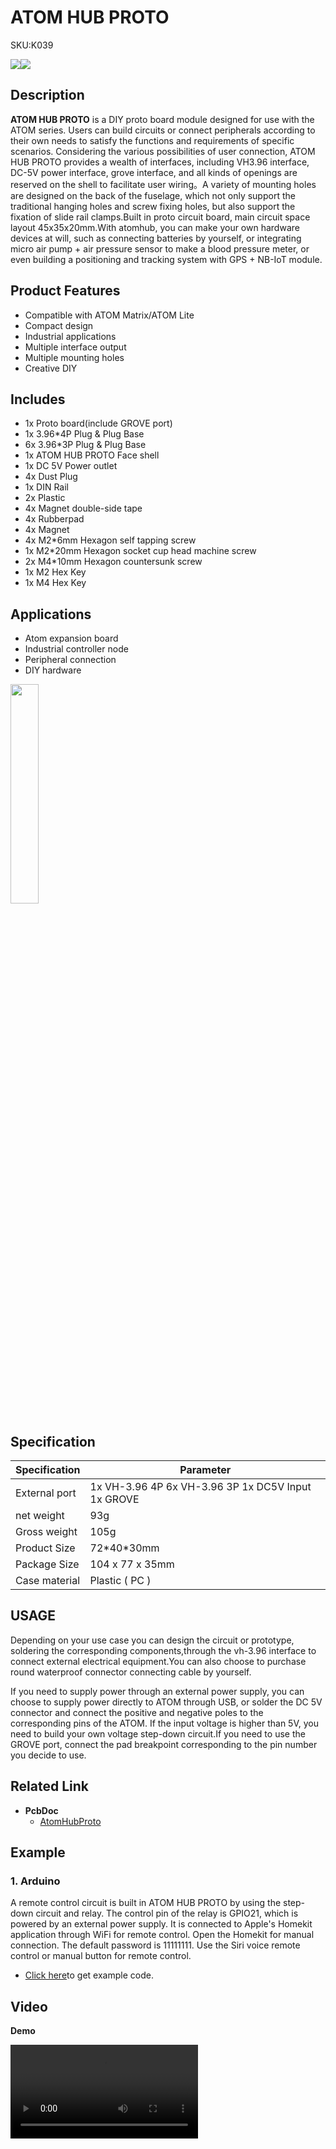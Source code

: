 # ATOM HUB PROTO

<el-tag effect="plain">SKU:K039</el-tag>

<div class="product_pic"><img src="assets/img/product_pics/atom_base/atomhub/atom_hub_01.webp"><img src="assets/img/product_pics/atom_base/atomhub/atom_hub_02.webp"></div>

## Description

**ATOM HUB PROTO** is a DIY proto board module designed for use with the ATOM series. Users can build circuits or connect peripherals according to their own needs to satisfy the functions and requirements of specific scenarios. Considering the various possibilities of user connection, ATOM HUB PROTO provides a wealth of interfaces, including VH3.96 interface, DC-5V power interface, grove interface, and all kinds of openings are reserved on the shell to facilitate user wiring。A variety of mounting holes are designed on the back of the fuselage, which not only support the traditional hanging holes and screw fixing holes, but also support the fixation of slide rail clamps.Built in proto circuit board, main circuit space layout 45x35x20mm.With atomhub, you can make your own hardware devices at will, such as connecting batteries by yourself, or integrating micro air pump + air pressure sensor to make a blood pressure meter, or even building a positioning and tracking system with GPS + NB-IoT module.

## Product Features


- Compatible with ATOM Matrix/ATOM Lite
- Compact design
- Industrial applications
- Multiple interface output
- Multiple mounting holes
- Creative DIY

## Includes

-  1x Proto board(include GROVE port)
-  1x 3.96*4P Plug & Plug Base
-  6x 3.96*3P Plug & Plug Base
-  1x ATOM HUB PROTO Face shell
-  1x DC 5V Power outlet
-  4x Dust Plug
-  1x DIN Rail
-  2x Plastic
-  4x Magnet double-side tape
-  4x Rubberpad
-  4x Magnet
-  4x M2*6mm Hexagon self tapping screw
-  1x M2*20mm Hexagon socket cup head machine screw
-  2x M4*10mm Hexagon countersunk screw
-  1x M2 Hex Key
-  1x M4 Hex Key

## Applications

- Atom expansion board
- Industrial controller node
- Peripheral connection
- DIY hardware

<img src="assets/img/product_pics/atom_base/atomhub/atom_hub_proto_user.webp" width = 30%>

## Specification

<table class="table-1">
    <thead>
    <tr>
        <th>Specification</th>
        <th>Parameter</th>
    </tr>
    </thead>
    <tbody>
        <tr>
            <td>External port</td>
            <td>1x VH-3.96 4P 6x VH-3.96 3P 1x DC5V Input 1x GROVE </td>
        </tr>
        <tr>
            <td>net weight</td>
            <td>93g</td>
        </tr>
        <tr>
            <td>Gross weight</td>
            <td>105g</td>
        </tr>
        <tr>
            <td>Product Size</td>
            <td>72*40*30mm</td>
        </tr>
        <tr>
            <td>Package Size</td>
            <td>104 x 77 x 35mm</td>
        </tr>
        <tr>
            <td>Case material</td>
            <td>Plastic ( PC )</td>
        </tr>
     </tbody>
</table>

## USAGE

Depending on your use case you can design the circuit  or prototype, soldering the corresponding components,through the vh-3.96 interface to connect external electrical equipment.You can also choose to purchase round waterproof connector connecting cable by yourself.

If you need to supply power through an external power supply, you can choose to supply power directly to ATOM through USB, or solder the DC 5V connector and connect the positive and negative poles to the corresponding pins of the ATOM. If the input voltage is higher than 5V, you need to build your own voltage step-down circuit.If you need to use the GROVE port, connect the pad breakpoint corresponding to the pin number you decide to use.

## Related Link

-  **PcbDoc** 
    - [AtomHubProto](https://github.com/m5stack/m5-structural-design-file/blob/master/PCB/AtomHubProto.PcbDoc)

## Example

### 1. Arduino
A remote control circuit is built in ATOM HUB PROTO by using the step-down circuit and relay. The control pin of the relay is GPIO21, which is powered by an external power supply. It is connected to Apple's Homekit application through WiFi for remote control. Open the Homekit for manual connection. The default password is 11111111. Use the Siri voice remote control or manual button for remote control.

- [Click here](https://github.com/m5stack/M5-ProductExampleCodes/tree/master/AtomBase/AtomHub/Arduino_LED_Hap)to get example code.

## Video

**Demo**

<video class="video_size" controls>
    <source src="https://m5stack.oss-cn-shenzhen.aliyuncs.com/video/Product_example_video/AtomBase/ATOM_HUB_PROTO.mp4" type="video/mp4" >
</video>

<script>

   var purchase_link = 'https://m5stack.com/collections/m5-atom/products/atom-hub-proto-kit';
   anchor_search(purchase_link);
   scrollFunc();
</script>


